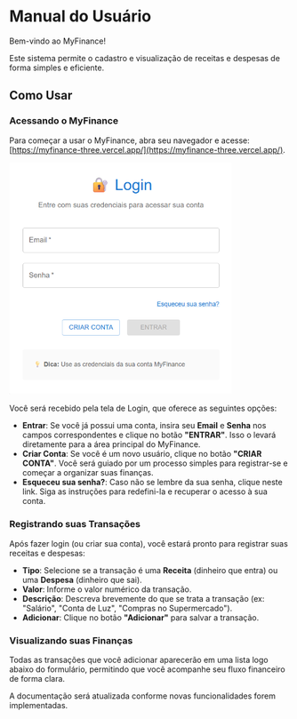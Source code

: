 # Manual do Usuário

Bem-vindo ao MyFinance!

Este sistema permite o cadastro e visualização de receitas e despesas de forma simples e eficiente.

## Como Usar

### Acessando o MyFinance

Para começar a usar o MyFinance, abra seu navegador e acesse: [https://myfinance-three.vercel.app/](https://myfinance-three.vercel.app/).

<img src="img/screenshot_01_initial_page.png" alt="Tela de Login" width="400px" style="max-width: 100%; height: auto;" />

Você será recebido pela tela de Login, que oferece as seguintes opções:

*   **Entrar**: Se você já possui uma conta, insira seu **Email** e **Senha** nos campos correspondentes e clique no botão **"ENTRAR"**. Isso o levará diretamente para a área principal do MyFinance.
*   **Criar Conta**: Se você é um novo usuário, clique no botão **"CRIAR CONTA"**. Você será guiado por um processo simples para registrar-se e começar a organizar suas finanças.
*   **Esqueceu sua senha?**: Caso não se lembre da sua senha, clique neste link. Siga as instruções para redefini-la e recuperar o acesso à sua conta.

### Registrando suas Transações

Após fazer login (ou criar sua conta), você estará pronto para registrar suas receitas e despesas:

*   **Tipo**: Selecione se a transação é uma **Receita** (dinheiro que entra) ou uma **Despesa** (dinheiro que sai).
*   **Valor**: Informe o valor numérico da transação.
*   **Descrição**: Descreva brevemente do que se trata a transação (ex: "Salário", "Conta de Luz", "Compras no Supermercado").
*   **Adicionar**: Clique no botão **"Adicionar"** para salvar a transação.

### Visualizando suas Finanças

Todas as transações que você adicionar aparecerão em uma lista logo abaixo do formulário, permitindo que você acompanhe seu fluxo financeiro de forma clara.

A documentação será atualizada conforme novas funcionalidades forem implementadas. 